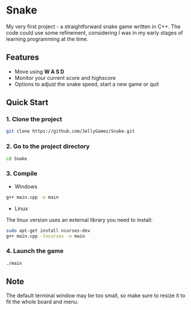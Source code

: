 # Snake
My very first project - a straightforward snake game written in C++. 
The code could use some refinement, considering I was in my early stages of learning programming at the time.
 
## Features
- Move using **W A S D**
- Monitor your current score and highscore
- Options to adjust the snake speed, start a new game or quit

## Quick Start

### 1. Clone the project

```sh
git clone https://github.com/JellyGamez/Snake.git
```

### 2. Go to the project directory

```sh
cd Snake
```

### 3. Compile

- Windows
```sh
g++ main.cpp -o main
```

- Linux
  
The linux version uses an external library you need to install:
```sh
sudo apt-get install ncurses-dev
g++ main.cpp -lncurses -o main
```

### 4. Launch the game

```sh
./main
```

## Note
 The default terminal window may be too small, so make sure to resize it to fit the whole board and menu.
